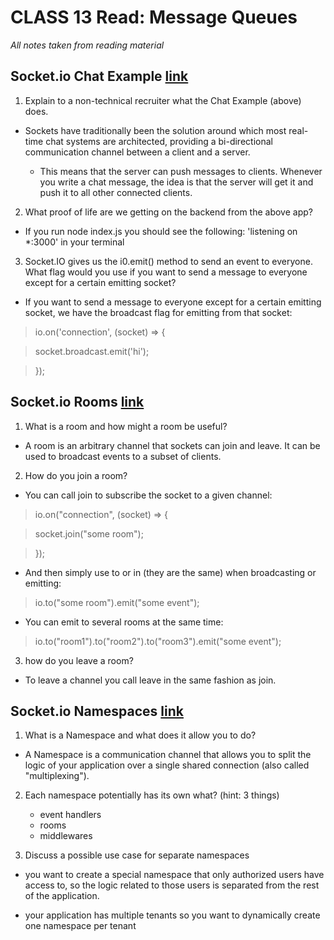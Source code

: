 # CLASS 13 Read: Message Queues

*All notes taken from reading material*

## Socket.io Chat Example [link](https://socket.io/get-started/chat/)

1. Explain to a non-technical recruiter what the Chat Example (above) does.

- Sockets have traditionally been the solution around which most real-time chat systems are architected, providing a bi-directional communication channel between a client and a server.

    - This means that the server can push messages to clients. Whenever you write a chat message, the idea is that the server will get it and push it to all other connected clients.

2. What proof of life are we getting on the backend from the above app?

- If you run node index.js you should see the following: 'listening on *:3000' in your terminal

3. Socket.IO gives us the i0.emit() method to send an event to everyone. What flag would you use if you want to send a message to everyone except for a certain emitting socket?

- If you want to send a message to everyone except for a certain emitting socket, we have the broadcast flag for emitting from that socket:

> io.on('connection', (socket) => {

>  socket.broadcast.emit('hi');

> });

## Socket.io Rooms [link](https://socket.io/docs/v4/rooms)

1. What is a room and how might a room be useful?

- A room is an arbitrary channel that sockets can join and leave. It can be used to broadcast events to a subset of clients.

2. How do you join a room?

- You can call join to subscribe the socket to a given channel:

> io.on("connection", (socket) => {

> socket.join("some room");

> });

- And then simply use to or in (they are the same) when broadcasting or emitting:

> io.to("some room").emit("some event");

- You can emit to several rooms at the same time:

> io.to("room1").to("room2").to("room3").emit("some event");


3. how do you leave a room?

- To leave a channel you call leave in the same fashion as join.


## Socket.io Namespaces [link](https://socket.io/docs/v4/namespaces/)

1. What is a Namespace and what does it allow you to do?

- A Namespace is a communication channel that allows you to split the logic of your application over a single shared connection (also called "multiplexing").


2. Each namespace potentially has its own what? (hint: 3 things)

    - event handlers
    - rooms
    - middlewares

3. Discuss a possible use case for separate namespaces

- you want to create a special namespace that only authorized users have access to, so the logic related to those users is separated from the rest of the application.

- your application has multiple tenants so you want to dynamically create one namespace per tenant

